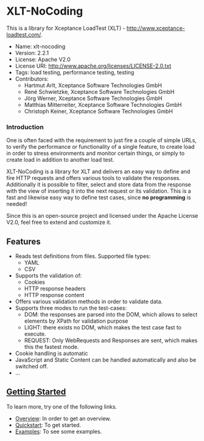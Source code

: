 #  XLT-NoCoding

This is a library for Xceptance LoadTest (XLT) - http://www.xceptance-loadtest.com/.

* Name: xlt-nocoding
* Version: 2.2.1
* License: Apache V2.0
* License URI: http://www.apache.org/licenses/LICENSE-2.0.txt
* Tags: load testing, performance testing, testing
* Contributors:
    * Hartmut Arlt, Xceptance Software Technologies GmbH
    * René Schwietzke, Xceptance Software Technologies GmbH
    * Jörg Werner, Xceptance Software Technologies GmbH
    * Matthias Mitterreiter, Xceptance Software Technologies GmbH
    * Christoph Keiner, Xceptance Software Technologies GmbH

### Introduction

One is often faced with the requirement to just fire a couple of simple URLs, to verify the performance or functionality of a single feature, to create load in order to stress environments and monitor certain things, or simply to create load in addition to another load test.

XLT-NoCoding is a library for XLT and delivers an easy way to define and fire HTTP requests and offers various tools to validate the responses.
Additionally it is possible to filter, select and store data from the response with the view of inserting it into the next request or its validation. This is a fast and likewise easy way to define test cases, since **no programming** is needed!

Since this is an open-source project and licensed under the Apache License V2.0, feel free to extend and customize it.

## Features

* Reads test definitions from files. Supported file types:
    * YAML
    * CSV
* Supports the validation of:
    * Cookies
    * HTTP response headers
    * HTTP response content 
* Offers various validation methods in order to validate data.
* Supports three modes to run the test-cases:
    * DOM: the responses are parsed into the DOM, which allows to select elements by XPath for validation purpose
    * LIGHT: there exists no DOM, which makes the test case fast to execute.
    * REQUEST: Only WebRequests and Responses are sent, which makes this the fastest mode.
* Cookie handling is automatic
* JavaScript and Static Content can be handled automatically and also be switched off.
* ...

## [Getting Started](https://github.com/Xceptance/testsuite-nocoding/wiki)

To learn more, try one of the following links.

* [Overview](https://github.com/Xceptance/testsuite-nocoding/wiki): In order to get an overview.
* [Quickstart](https://github.com/Xceptance/testsuite-nocoding/wiki/Quickstart): To get started.
* [Examples](https://github.com/Xceptance/testsuite-nocoding/wiki/Examples): To see some examples.

